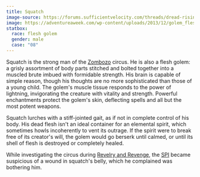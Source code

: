 ```yaml
---
title: Squatch
image-source: https://forums.sufficientvelocity.com/threads/dread-rising-of-pathfinder.21733/page-15
image: https://adventureaweek.com/wp-content/uploads/2013/12/golem_flesh_no-bg_matt_bulahao.png
statbox:
  race: flesh golem
  gender: male
  case: "08"
---
```


Squatch is the strong man of the [Zombozo](zombozo) circus. He is also a flesh
golem: a grisly assortment of body parts stitched and bolted together
into a muscled brute imbued with formidable strength. His brain is capable of
simple reason, though his thoughts are no more sophisticated than those of a
young child. The golem's muscle tissue responds to the power of lightning,
invigorating the creature with vitality and strength. Powerful enchantments
protect the golem's skin, deflecting spells and all but the most potent
weapons.

Squatch lurches with a stiff-jointed gait, as if not in complete control of his
body. His dead flesh isn't an ideal container for an elemental spirit, which
sometimes howls incoherently to vent its outrage. If the spirit were to break
free of its creator's will, the golem would go berserk until calmed, or until
its shell of flesh is destroyed or completely healed.

While investigating the circus during [Revelry and Revenge](../events/case-08),
the [SPI](../orgs/spi) became suspicious of a wound in squatch's belly, which
he complained was bothering him.
